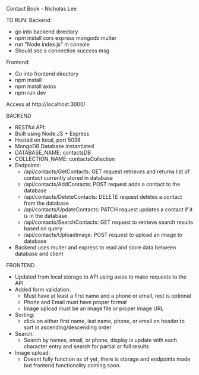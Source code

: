 Contact Book - Nicholas Lee

TO RUN:
Backend:
- go into backend directory
- npm install cors express mongodb multer
- run "Node index.js" in console
- Should see a connection success msg

Frontend:
- Go into frontend directory
- npm install
- npm install axios
- npm run dev

Access at http://localhost:3000/

BACKEND
- RESTful API:
- Built using Node.JS + Express
- Hosted on local, port 5038
- MongoDB Database instantiated
- DATABASE_NAME: contactsDB
- COLLECTION_NAME: contactsCollection
- Endpoints:
    - /api/contacts/GetContacts: GET request retrieves and returns list of contact currently stored in database
    - /api/contacts/AddContacts: POST request adds a contact to the database
    - /api/contacts/DeleteContacts: DELETE request deletes a contact from the database
    - /api/contacts/UpdateContacts: PATCH request updates a contact if it is in the database
    - /api/contacts/SearchContacts: GET request to retrieve search results based on query
    - /api/contacts/UploadImage: POST request to upload an image to database
- Backend uses multer and express to read and store data between database and client

FRONTEND
- Updated from local storage to API using axios to make requests to the API
- Added form validation:
    - Must have at least a first name and a phone or email, rest is optional
    - Phone and Email must have proper format
    - Image upload must be an image file or proper image URL
- Sorting:
    - click on either first name, last name, phone, or email on header to sort in ascending/descending order
- Search:
    - Search by names, email, or phone, display is update with each character entry and search for partial or full results
- Image upload:
    - Doesnt fully function as of yet, there is storage and endpoints made but frontend functionality coming soon.
